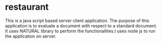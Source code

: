 # restaurant
This is a java script based server client application. The purpose of this application is to evaluate a document with respect to a standard document. It uses NATURAL library to perform the functionalities.I uses node js to run the application on server.
